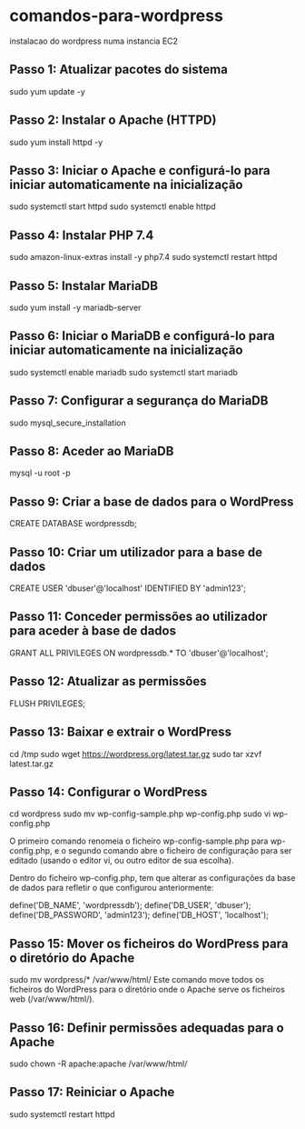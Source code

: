 # comandos-para-wordpress
instalacao do wordpress numa instancia EC2


## Passo 1: Atualizar pacotes do sistema
sudo yum update -y

## Passo 2: Instalar o Apache (HTTPD)
sudo yum install httpd -y

## Passo 3: Iniciar o Apache e configurá-lo para iniciar automaticamente na inicialização

sudo systemctl start httpd
sudo systemctl enable httpd

## Passo 4: Instalar PHP 7.4
sudo amazon-linux-extras install -y php7.4
sudo systemctl restart httpd

## Passo 5: Instalar MariaDB
sudo yum install -y mariadb-server

## Passo 6: Iniciar o MariaDB e configurá-lo para iniciar automaticamente na inicialização
sudo systemctl enable mariadb
sudo systemctl start mariadb

## Passo 7: Configurar a segurança do MariaDB
sudo mysql_secure_installation

## Passo 8: Aceder ao MariaDB
mysql -u root -p

## Passo 9: Criar a base de dados para o WordPress
CREATE DATABASE wordpressdb;

## Passo 10: Criar um utilizador para a base de dados
CREATE USER 'dbuser'@'localhost' IDENTIFIED BY 'admin123';

## Passo 11: Conceder permissões ao utilizador para aceder à base de dados

GRANT ALL PRIVILEGES ON wordpressdb.* TO 'dbuser'@'localhost';

## Passo 12: Atualizar as permissões
FLUSH PRIVILEGES;

## Passo 13: Baixar e extrair o WordPress

cd /tmp
sudo wget https://wordpress.org/latest.tar.gz
sudo tar xzvf latest.tar.gz


## Passo 14: Configurar o WordPress
cd wordpress
sudo mv wp-config-sample.php wp-config.php
sudo vi wp-config.php

O primeiro comando renomeia o ficheiro wp-config-sample.php para wp-config.php, e o segundo comando abre o ficheiro de configuração para ser editado (usando o editor vi, ou outro editor de sua escolha).

Dentro do ficheiro wp-config.php, tem que alterar as configurações da base de dados para refletir o que configurou anteriormente:

define('DB_NAME', 'wordpressdb');
define('DB_USER', 'dbuser');
define('DB_PASSWORD', 'admin123');
define('DB_HOST', 'localhost');

## Passo 15: Mover os ficheiros do WordPress para o diretório do Apache
sudo mv wordpress/* /var/www/html/
Este comando move todos os ficheiros do WordPress para o diretório onde o Apache serve os ficheiros web (/var/www/html/).

## Passo 16: Definir permissões adequadas para o Apache
sudo chown -R apache:apache /var/www/html/

## Passo 17: Reiniciar o Apache
sudo systemctl restart httpd


